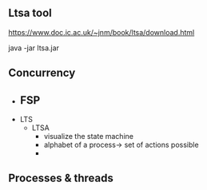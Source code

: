 ## Ltsa tool

https://www.doc.ic.ac.uk/~jnm/book/ltsa/download.html

java -jar ltsa.jar



## Concurrency

- FSP
  - 
- LTS
  - LTSA
    - visualize the state machine
    - alphabet of a process-> set of actions possible
    - 

## Processes & threads

